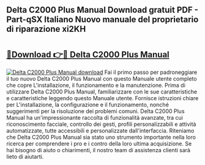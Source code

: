 ## Delta C2000 Plus Manual Download gratuit PDF - Part-qSX Italiano Nuovo manuale del proprietario di riparazione xi2KH

# <h2><a href="http://dfeqhi7.blite.top/?on=Delta+C2000+Plus+Manual">🔗Download 👉🔴 Delta C2000 Plus Manual</a></h2>

[![Delta C2000 Plus Manual download](https://i.imgur.com/lujVjoI.png)](http://dfeqhi7.blite.top/?on=Delta+C2000+Plus+Manual)
Fai il primo passo per padroneggiare il tuo nuovo Delta C2000 Plus Manual con questo Manuale utente completo che copre L'installazione, il funzionamento e la manutenzione. Prima di utilizzare Delta C2000 Plus Manual, familiarizzare con le sue caratteristiche e caratteristiche leggendo questo Manuale utente. Fornisce istruzioni chiare per L'installazione, la configurazione e il funzionamento, nonché suggerimenti per la risoluzione dei problemi comuni. Delta C2000 Plus Manual ha un'impressionante raccolta di funzionalità avanzate, tra cui riconoscimento facciale, controllo dei gesti, profili personalizzabili e attività automatizzate, tutte accessibili e personalizzate dall'interfaccia. Riteniamo che Delta C2000 Plus Manual sia stato uno strumento importante nella loro ricerca per comprendere i pro e i contro della loro ultima acquisizione. Se hai bisogno di aiuto o chiarimenti, il nostro team di assistenza clienti sarà lieto di aiutarti.
